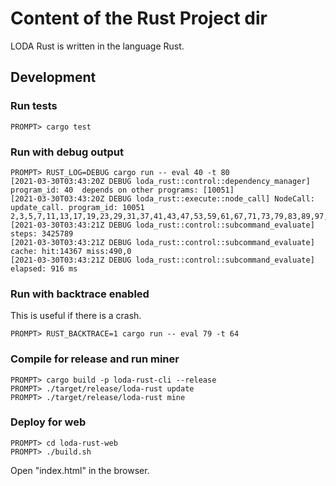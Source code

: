 # Content of the Rust Project dir

LODA Rust is written in the language Rust.



## Development

### Run tests

```
PROMPT> cargo test
```


### Run with debug output

```
PROMPT> RUST_LOG=DEBUG cargo run -- eval 40 -t 80
[2021-03-30T03:43:20Z DEBUG loda_rust::control::dependency_manager] program_id: 40  depends on other programs: [10051]
[2021-03-30T03:43:20Z DEBUG loda_rust::execute::node_call] NodeCall: update_call. program_id: 10051
2,3,5,7,11,13,17,19,23,29,31,37,41,43,47,53,59,61,67,71,73,79,83,89,97,101,103,107,109,113,127,131,137,139,149,151,157,163,167,173,179,181,191,193,197,199,211,223,227,229,233,239,241,251,257,263,269,271,277,281,283,293,307,311,313,317,331,337,347,349,353,359,367,373,379,383,389,397,401,409
[2021-03-30T03:43:21Z DEBUG loda_rust::control::subcommand_evaluate] steps: 3425789
[2021-03-30T03:43:21Z DEBUG loda_rust::control::subcommand_evaluate] cache: hit:14367 miss:490,0
[2021-03-30T03:43:21Z DEBUG loda_rust::control::subcommand_evaluate] elapsed: 916 ms
```


### Run with backtrace enabled

This is useful if there is a crash.

```
PROMPT> RUST_BACKTRACE=1 cargo run -- eval 79 -t 64
```


### Compile for release and run miner

```
PROMPT> cargo build -p loda-rust-cli --release
PROMPT> ./target/release/loda-rust update
PROMPT> ./target/release/loda-rust mine
```


### Deploy for web

```
PROMPT> cd loda-rust-web
PROMPT> ./build.sh
```

Open "index.html" in the browser.



